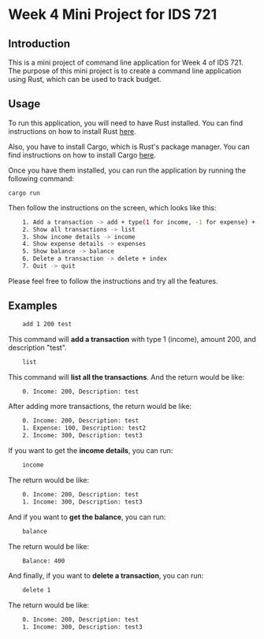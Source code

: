 # Week 4 Mini Project for IDS 721

## Introduction

This is a mini project of command line application for Week 4 of IDS 721. The purpose of this mini project is to create a command line application using Rust, which can be used to track budget.

## Usage

To run this application, you will need to have Rust installed. You can find instructions on how to install Rust [here](https://www.rust-lang.org/tools/install).

Also, you have to install Cargo, which is Rust's package manager. You can find instructions on how to install Cargo [here](https://doc.rust-lang.org/cargo/getting-started/installation.html).

Once you have them installed, you can run the application by running the following command:

```cargo run```

Then follow the instructions on the screen, which looks like this:

```bash
    1. Add a transaction -> add + type(1 for income, -1 for expense) + amount + description
    2. Show all transactions -> list
    3. Show income details -> income
    4. Show expense details -> expenses
    5. Show balance -> balance
    6. Delete a transaction -> delete + index
    7. Quit -> quit
```

Please feel free to follow the instructions and try all the features.

## Examples

```bash
    add 1 200 test
```

This command will **add a transaction** with type 1 (income), amount 200, and description "test".

```bash
    list
```

This command will **list all the transactions**. And the return would be like:
    
```bash
    0. Income: 200, Description: test
```

After adding more transactions, the return would be like:

```bash
    0. Income: 200, Description: test
    1. Expense: 100, Description: test2
    2. Income: 300, Description: test3
```

If you want to get the **income details**, you can run:

```bash
    income
```

The return would be like:

```bash
    0. Income: 200, Description: test
    1. Income: 300, Description: test3
```

And if you want to **get the balance**, you can run:

```bash
    balance
```

The return would be like:

```bash
    Balance: 400
```

And finally, if you want to **delete a transaction**, you can run:

```bash
    delete 1
```

The return would be like:

```bash
    0. Income: 200, Description: test
    1. Income: 300, Description: test3
```

